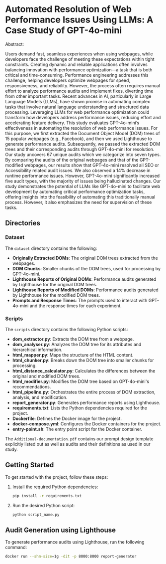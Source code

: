 #  Automated Resolution of Web Performance Issues Using LLMs: A Case Study of GPT-4o-mini

Abstract:

Users demand fast, seamless experiences when using webpages, while developers face the challenge of meeting these expectations within tight constraints. Creating dynamic and reliable applications often involves balancing innovation with performance optimization—a task that is both critical and time-consuming.
Performance engineering addresses this challenge, helping developers optimize webpages for speed, responsiveness, and reliability. However, the process often requires manual effort to analyze performance audits and implement fixes, diverting time from other important tasks. Recent advances in AI, particularly in Large Language Models (LLMs), have shown promise in automating complex tasks that involve natural language understanding and structured data processing. Leveraging LLMs for web performance optimization could transform how developers address performance issues, reducing effort and accelerating feature delivery. This study evaluates GPT-4o-mini’s effectiveness in automating the resolution of web performance issues. For this purpose, we first extracted the Document Object Model (DOM) trees of 15 popular webpages (e.g., Facebook), and then we used Lighthouse to generate performance audits. Subsequently, we passed the extracted DOM trees and their corresponding audits through GPT-4o-mini for resolution. Our study uncovers 67 unique audits which we categorize into seven types. By comparing the audits of the original webpages and that of the GPT-modified webpages, our results show that GPT-4o-mini resolved all SEO or Accessibility related audit issues. We also observed a 14\% decrease in runtime performance issues. However, GPT-4o-mini significantly increased five audit types, with the majority of issues being hallucinated changes. Our study demonstrates the potential of LLMs like GPT-4o-mini to facilitate web development by automating critical performance optimization tasks, offering insights into the feasibility of automating this traditionally manual process. However, it also emphasizes the need for supervision of these tasks. 

## Directories

### Dataset

The `dataset` directory contains the following:

- **Originally Extracted DOMs**: The original DOM trees extracted from the webpages.
- **DOM Chunks**: Smaller chunks of the DOM trees, used for processing by GPT-4o-mini.
- **Lighthouse Reports of Original DOMs**: Performance audits generated by Lighthouse for the original DOM trees.
- **Lighthouse Reports of Modified DOMs**: Performance audits generated by Lighthouse for the modified DOM trees.
- **Prompts and Response Times**: The prompts used to interact with GPT-4o-mini and the response times for each experiment.

### Scripts

The `scripts` directory contains the following Python scripts:

- **dom_extractor.py**: Extracts the DOM tree from a webpage.
- **dom_analyser.py**: Analyzes the DOM tree for its attributes and hierarchical information.
- **html_mapper.py**: Maps the structure of the HTML content.
- **html_chunker.py**: Breaks down the DOM tree into smaller chunks for processing.
- **html_distance_calculator.py**: Calculates the differences between the original and modified DOM trees.
- **html_modifier.py**: Modifies the DOM tree based on GPT-4o-mini's recommendations.
- **html_pipeline.py**: Orchestrates the entire process of DOM extraction, analysis, and modification.
- **report_generator.py**: Generates performance reports using Lighthouse.
- **requirements.txt**: Lists the Python dependencies required for the project.
- **Dockerfile**: Defines the Docker image for the project.
- **docker-compose.yml**: Configures the Docker containers for the project.
- **entry-point.sh**: The entry point script for the Docker container.

The `Additional-documentation.pdf` contains our prompt design template explicitly listed out as well as audits and their definitions as used in our study.

## Getting Started

To get started with the project, follow these steps:

1. Install the required Python dependencies:
   ```sh
   pip install -r requirements.txt

2. Run the desired Python script:
    ```sh
    python script_name.py

## Audit Generation using Lighthouse

To generate performance audits using Lighthouse, run the following command:

```sh
docker run --shm-size=1g -dit -p 8000:8000 report-generator